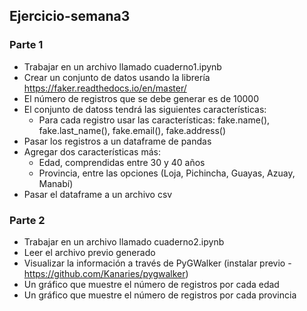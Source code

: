 ## Ejercicio-semana3

### Parte 1
* Trabajar en un archivo llamado cuaderno1.ipynb
* Crear un conjunto de datos usando la librería https://faker.readthedocs.io/en/master/
* El número de registros que se debe generar es de 10000
* El conjunto de datoss tendrá las siguientes características:
    * Para cada registro usar las características: fake.name(), fake.last_name(), fake.email(), fake.address()
* Pasar los registros a un dataframe de pandas
* Agregar dos características más:
    * Edad, comprendidas entre 30 y 40 años
    * Provincia, entre las opciones (Loja, Pichincha, Guayas, Azuay, Manabí)
* Pasar el dataframe a un archivo csv
  
### Parte 2

* Trabajar en un archivo llamado cuaderno2.ipynb
* Leer el archivo previo generado
* Visualizar la información a través de PyGWalker (instalar previo - https://github.com/Kanaries/pygwalker)
 * Un gráfico que muestre el número de registros por cada edad
 * Un gráfico que muestre el número de registros por cada provincia 
